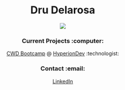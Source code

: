 
<h1 align="center" style="bold">Dru Delarosa
</h1>
<p align="center"><a href="https://git.io/streak-stats"><img src="https://github-readme-streak-stats-rosy-ten.vercel.app?user=dntstck&theme=dark&date_format=M%20j%5B%2C%20Y%5D"/></a></p>

<h3 align="center">Current Projects :computer: </h3>

<p align="center"><a href="https://github.com/dntstck/CWD-Bootcamp">CWD Bootcamp</a> @ <a href="https://hyperiondev.com">HyperionDev</a> :technologist: </p>

<h3 align="center">Contact :email: </h3>
<p align="center">
<a href="https://linkedin.com/in/drudelarosa">LinkedIn</a></p>